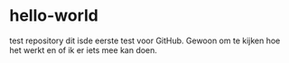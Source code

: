 # hello-world
test repository
dit isde eerste test voor GitHub.
Gewoon om te kijken hoe het werkt en of ik er iets mee kan doen.
